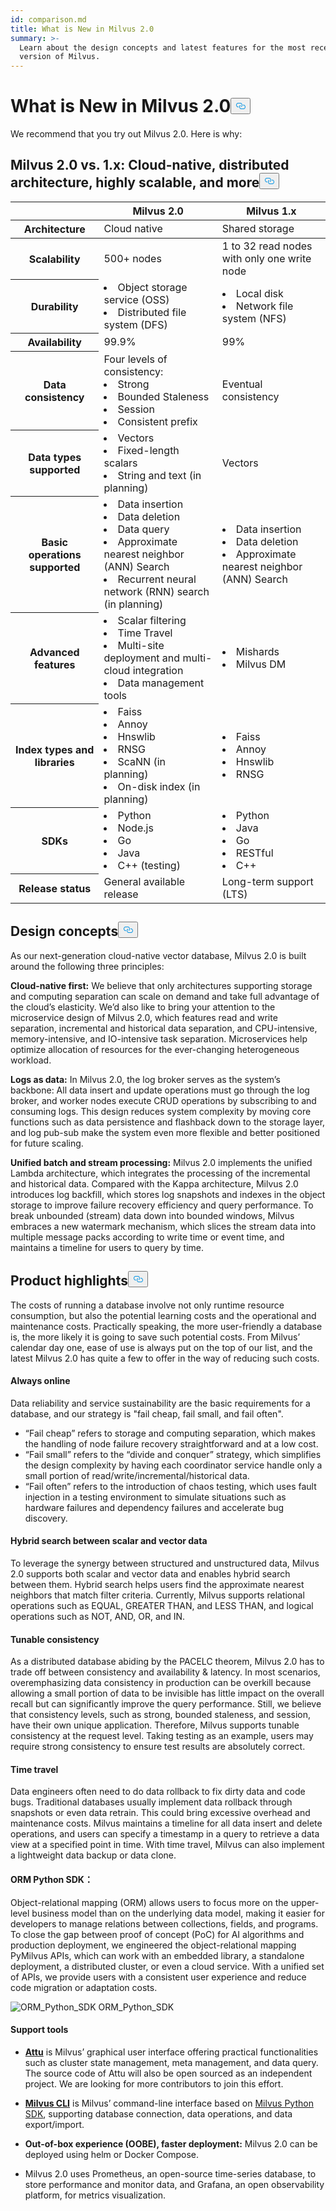 ```yaml
---
id: comparison.md
title: What is New in Milvus 2.0
summary: >-
  Learn about the design concepts and latest features for the most recent
  version of Milvus.
---
```

<h1 id="What-is-New-in-Milvus-20" class="common-anchor-header">What is New in Milvus 2.0<button data-href="#What-is-New-in-Milvus-20" class="anchor-icon" translate="no">
      <svg translate="no"
        aria-hidden="true"
        focusable="false"
        height="20"
        version="1.1"
        viewBox="0 0 16 16"
        width="16"
      >
        <path
          fill="#0092E4"
          fill-rule="evenodd"
          d="M4 9h1v1H4c-1.5 0-3-1.69-3-3.5S2.55 3 4 3h4c1.45 0 3 1.69 3 3.5 0 1.41-.91 2.72-2 3.25V8.59c.58-.45 1-1.27 1-2.09C10 5.22 8.98 4 8 4H4c-.98 0-2 1.22-2 2.5S3 9 4 9zm9-3h-1v1h1c1 0 2 1.22 2 2.5S13.98 12 13 12H9c-.98 0-2-1.22-2-2.5 0-.83.42-1.64 1-2.09V6.25c-1.09.53-2 1.84-2 3.25C6 11.31 7.55 13 9 13h4c1.45 0 3-1.69 3-3.5S14.5 6 13 6z"
        ></path>
      </svg>
    </button></h1><p>We recommend that you try out Milvus 2.0. Here is why:</p>
<h2 id="Milvus-20-vs-1x-Cloud-native-distributed-architecture-highly-scalable-and-more" class="common-anchor-header">Milvus 2.0 vs. 1.x: Cloud-native, distributed architecture, highly scalable, and more<button data-href="#Milvus-20-vs-1x-Cloud-native-distributed-architecture-highly-scalable-and-more" class="anchor-icon" translate="no">
      <svg translate="no"
        aria-hidden="true"
        focusable="false"
        height="20"
        version="1.1"
        viewBox="0 0 16 16"
        width="16"
      >
        <path
          fill="#0092E4"
          fill-rule="evenodd"
          d="M4 9h1v1H4c-1.5 0-3-1.69-3-3.5S2.55 3 4 3h4c1.45 0 3 1.69 3 3.5 0 1.41-.91 2.72-2 3.25V8.59c.58-.45 1-1.27 1-2.09C10 5.22 8.98 4 8 4H4c-.98 0-2 1.22-2 2.5S3 9 4 9zm9-3h-1v1h1c1 0 2 1.22 2 2.5S13.98 12 13 12H9c-.98 0-2-1.22-2-2.5 0-.83.42-1.64 1-2.09V6.25c-1.09.53-2 1.84-2 3.25C6 11.31 7.55 13 9 13h4c1.45 0 3-1.69 3-3.5S14.5 6 13 6z"
        ></path>
      </svg>
    </button></h2><table class="comparison">
<thead>
    <tr>
        <th class="width20">&nbsp;</th>
        <th class="width40">Milvus 2.0</th>
        <th class="width40">Milvus 1.x</th>
    </tr>
</thead>
    <tr>
        <th>Architecture</th>
        <td>Cloud native</td>
        <td>Shared storage</td>
    </tr>
<tbody>
    <tr>
        <th>Scalability</th>
        <td>500+ nodes</td>
        <td>1 to 32 read nodes with only one write node</td>
    </tr>
    <tr>
        <th>Durability</th>
        <td><li>Object storage service (OSS)</li><li>Distributed file system (DFS)</li></td>
        <td><li>Local disk</li><li>Network file system (NFS)</li></td>
    </tr>
    <tr>
        <th>Availability</th>
        <td>99.9%</td>
        <td>99%</td>        
    </tr>
    <tr>
        <th>Data consistency</th>
        <td>Four levels of consistency:<li>Strong</li><li>Bounded Staleness</li><li>Session</li><li>Consistent prefix</li></td>
        <td>Eventual consistency</td>
    </tr>
    <tr>
        <th>Data types supported</th>
        <td><li>Vectors</li><li>Fixed-length scalars</li><li>String and text (in planning)</li></td>
        <td>Vectors</td>
    </tr>
    <tr>
        <th>Basic operations supported</th>
        <td><li>Data insertion</li><li>Data deletion</li><li>Data query</li><li>Approximate nearest neighbor (ANN) Search</li><li>Recurrent neural network (RNN) search (in planning)</li></td>
        <td><li>Data insertion</li><li>Data deletion</li><li>Approximate nearest neighbor (ANN) Search</li></td>
    </tr>
    <tr>
        <th>Advanced features</th>
        <td><li>Scalar filtering</li><li>Time Travel</li><li>Multi-site deployment and multi-cloud integration</li><li>Data management tools</li></td>
        <td><li>Mishards</li><li>Milvus DM</li></td>
    </tr>
    <tr>
        <th>Index types and libraries</th>
        <td><li>Faiss</li><li>Annoy</li><li>Hnswlib</li><li>RNSG</li><li>ScaNN (in planning)</li><li>On-disk index (in planning)</li></td>
        <td><li>Faiss</li><li>Annoy</li><li>Hnswlib</li><li>RNSG</li></td>
    </tr>
    <tr>
        <th>SDKs</th>
        <td><li>Python</li><li>Node.js</li><li>Go</li><li>Java</li><li>C++ (testing)</li></td>
        <td><li>Python</li><li>Java</li><li>Go</li><li>RESTful</li><li>C++</li></td>
    </tr>
    <tr>
        <th>Release status</th>
        <td>General available release</td>
        <td>Long-term support (LTS)</td>
    </tr>
</tbody>
</table>
<h2 id="Design-concepts" class="common-anchor-header">Design concepts<button data-href="#Design-concepts" class="anchor-icon" translate="no">
      <svg translate="no"
        aria-hidden="true"
        focusable="false"
        height="20"
        version="1.1"
        viewBox="0 0 16 16"
        width="16"
      >
        <path
          fill="#0092E4"
          fill-rule="evenodd"
          d="M4 9h1v1H4c-1.5 0-3-1.69-3-3.5S2.55 3 4 3h4c1.45 0 3 1.69 3 3.5 0 1.41-.91 2.72-2 3.25V8.59c.58-.45 1-1.27 1-2.09C10 5.22 8.98 4 8 4H4c-.98 0-2 1.22-2 2.5S3 9 4 9zm9-3h-1v1h1c1 0 2 1.22 2 2.5S13.98 12 13 12H9c-.98 0-2-1.22-2-2.5 0-.83.42-1.64 1-2.09V6.25c-1.09.53-2 1.84-2 3.25C6 11.31 7.55 13 9 13h4c1.45 0 3-1.69 3-3.5S14.5 6 13 6z"
        ></path>
      </svg>
    </button></h2><p>As our next-generation cloud-native vector database, Milvus 2.0 is built around the following three principles:</p>
<p><strong>Cloud-native first:</strong> We believe that only architectures supporting storage and computing separation can scale on demand and take full advantage of the cloud’s elasticity. We’d also like to bring your attention to the microservice design of Milvus 2.0, which features read and write separation, incremental and historical data separation, and CPU-intensive, memory-intensive, and IO-intensive task separation. Microservices help optimize allocation of resources for the ever-changing heterogeneous workload.</p>
<p><strong>Logs as data:</strong> In Milvus 2.0, the log broker serves as the system’s backbone: All data insert and update operations must go through the log broker, and worker nodes execute CRUD operations by subscribing to and consuming logs. This design reduces system complexity by moving core functions such as data persistence and flashback down to the storage layer, and log pub-sub make the system even more flexible and better positioned for future scaling.</p>
<p><strong>Unified batch and stream processing:</strong> Milvus 2.0 implements the unified Lambda architecture, which integrates the processing of the incremental and historical data. Compared with the Kappa architecture, Milvus 2.0 introduces log backfill, which stores log snapshots and indexes in the object storage to improve failure recovery efficiency and query performance. To break unbounded (stream) data down into bounded windows, Milvus embraces a new watermark mechanism, which slices the stream data into multiple message packs according to write time or event time, and maintains a timeline for users to query by time.</p>
<h2 id="Product-highlights" class="common-anchor-header">Product highlights<button data-href="#Product-highlights" class="anchor-icon" translate="no">
      <svg translate="no"
        aria-hidden="true"
        focusable="false"
        height="20"
        version="1.1"
        viewBox="0 0 16 16"
        width="16"
      >
        <path
          fill="#0092E4"
          fill-rule="evenodd"
          d="M4 9h1v1H4c-1.5 0-3-1.69-3-3.5S2.55 3 4 3h4c1.45 0 3 1.69 3 3.5 0 1.41-.91 2.72-2 3.25V8.59c.58-.45 1-1.27 1-2.09C10 5.22 8.98 4 8 4H4c-.98 0-2 1.22-2 2.5S3 9 4 9zm9-3h-1v1h1c1 0 2 1.22 2 2.5S13.98 12 13 12H9c-.98 0-2-1.22-2-2.5 0-.83.42-1.64 1-2.09V6.25c-1.09.53-2 1.84-2 3.25C6 11.31 7.55 13 9 13h4c1.45 0 3-1.69 3-3.5S14.5 6 13 6z"
        ></path>
      </svg>
    </button></h2><p>The costs of running a database involve not only runtime resource consumption, but also the potential learning costs and the operational and maintenance costs. Practically speaking, the more user-friendly a database is, the more likely it is going to save such potential costs. From Milvus’ calendar day one, ease of use is always put on the top of our list, and the latest Milvus 2.0 has quite a few to offer in the way of reducing such costs.</p>
<h4 id="Always-online" class="common-anchor-header">Always online</h4><p>Data reliability and service sustainability are the basic requirements for a database, and our strategy is &quot;fail cheap, fail small, and fail often&quot;.</p>
<ul>
<li>“Fail cheap” refers to storage and computing separation, which makes the handling of node failure recovery straightforward and at a low cost.</li>
<li>“Fail small” refers to the “divide and conquer” strategy, which simplifies the design complexity by having each coordinator service handle only a small portion of read/write/incremental/historical data.</li>
<li>“Fail often” refers to the introduction of chaos testing, which uses fault injection in a testing environment to simulate situations such as hardware failures and dependency failures and accelerate bug discovery.</li>
</ul>
<h4 id="Hybrid-search-between-scalar-and-vector-data" class="common-anchor-header">Hybrid search between scalar and vector data</h4><p>To leverage the synergy between structured and unstructured data, Milvus 2.0 supports both scalar and vector data and enables hybrid search between them. Hybrid search helps users find the approximate nearest neighbors that match filter criteria. Currently, Milvus supports relational operations such as EQUAL, GREATER THAN, and LESS THAN, and logical operations such as NOT, AND, OR, and IN.</p>
<h4 id="Tunable-consistency" class="common-anchor-header">Tunable consistency</h4><p>As a distributed database abiding by the PACELC theorem, Milvus 2.0 has to trade off between consistency and availability &amp; latency. In most scenarios, overemphasizing data consistency in production can be overkill because allowing a small portion of data to be invisible has little impact on the overall recall but can significantly improve the query performance. Still, we believe that consistency levels, such as strong, bounded staleness, and session, have their own unique application. Therefore, Milvus supports tunable consistency at the request level. Taking testing as an example, users may require strong consistency to ensure test results are absolutely correct.</p>
<h4 id="Time-travel" class="common-anchor-header">Time travel</h4><p>Data engineers often need to do data rollback to fix dirty data and code bugs. Traditional databases usually implement data rollback through snapshots or even data retrain. This could bring excessive overhead and maintenance costs. Milvus maintains a timeline for all data insert and delete operations, and users can specify a timestamp in a query to retrieve a data view at a specified point in time. With time travel, Milvus can also implement a lightweight data backup or data clone.</p>
<h4 id="ORM-Python-SDK" class="common-anchor-header">ORM Python SDK：</h4><p>Object-relational mapping (ORM) allows users to focus more on the upper-level business model than on the underlying data model, making it easier for developers to manage relations between collections, fields, and programs. To close the gap between proof of concept (PoC) for AI algorithms and production deployment, we engineered the object-relational mapping PyMilvus APIs, which can work with an embedded library, a standalone deployment, a distributed cluster, or even a cloud service. With a unified set of APIs, we provide users with a consistent user experience and reduce code migration or adaptation costs.</p>
<p>
  <span class="img-wrapper">
    <img translate="no" src="/docs/v2.0.x/assets/python_orm.png" alt="ORM_Python_SDK" class="doc-image" id="orm_python_sdk" />
    <span>ORM_Python_SDK</span>
  </span>
</p>
<h4 id="Support-tools" class="common-anchor-header">Support tools</h4><ul>
<li><p><a href="/docs/pt/attu.md"><strong>Attu</strong></a> is Milvus’ graphical user interface offering practical functionalities such as cluster state management, meta management, and data query. The source code of Attu will also be open sourced as an independent project. We are looking for more contributors to join this effort.</p></li>
<li><p><a href="https://github.com/milvus-io/milvus_cli#overview"><strong>Milvus CLI</strong></a> is Milvus’ command-line interface based on <a href="https://github.com/milvus-io/pymilvus">Milvus Python SDK</a>, supporting database connection, data operations, and data export/import.</p></li>
<li><p><strong>Out-of-box experience (OOBE), faster deployment:</strong> Milvus 2.0 can be deployed using helm or Docker Compose.</p></li>
<li><p>Milvus 2.0 uses Prometheus, an open-source time-series database, to store performance and monitor data, and Grafana, an open observability platform, for metrics visualization.</p></li>
</ul>
